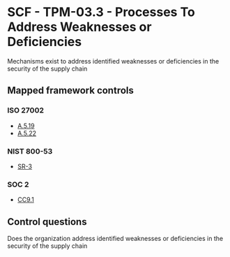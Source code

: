 # SCF - TPM-03.3 - Processes To Address Weaknesses or Deficiencies
Mechanisms exist to address identified weaknesses or deficiencies in the security of the supply chain 
## Mapped framework controls
### ISO 27002
- [A.5.19](../iso27002/a-5.md#a519)
- [A.5.22](../iso27002/a-5.md#a522)
  
### NIST 800-53
- [SR-3](../nist80053/sr-3.md)
  
### SOC 2
- [CC9.1](../soc2/cc91.md)
  
## Control questions
Does the organization address identified weaknesses or deficiencies in the security of the supply chain 
  